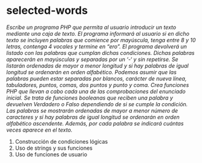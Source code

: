 # selected-words
*Escribe un programa PHP que permita al usuario introducir un texto mediante una caja 
de texto. El programa informará al usuario si en dicho texto se incluyen palabras que 
comience por mayúscula, tenga entre 8 y 10 letras, contenga 4 vocales y termine en 
“ero”. El programa devolverá un listado con las palabras que cumplan dichas 
condiciones. Dichas palabras aparecerán en mayúsculas y separadas por un ‘-‘ y sin repetirse.
Se listarán ordenadas de mayor a menor longitud y si hay palabras de igual longitud 
se ordenarán en orden alfabético.
Podemos asumir que las palabras pueden estar separadas por blancos, 
carácter de nueva línea, tabuladores, puntos, comas, dos puntos y punto y coma.
Crea funciones PHP que llevan a cabo cada una de las comprobaciones del enunciado inicial. Se trata de funciones booleanas que reciben una palabra y devuelven Verdadero o Falso dependiendo de si se cumple la condición. Las palabras se mostrarán ordenadas de mayor a menor número de caracteres y si hay palabras de igual longitud se ordenarán en orden alfabético ascendente. Además, por cada palabra se indicará cuántas veces aparece en el texto.*

1.	Construcción de condiciones lógicas
2.	Uso de strings y sus funciones
3.	Uso de funciones de usuario


